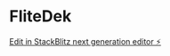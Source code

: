 # FliteDek

[Edit in StackBlitz next generation editor ⚡️](https://stackblitz.com/~/github.com/protocol113/FliteDek)